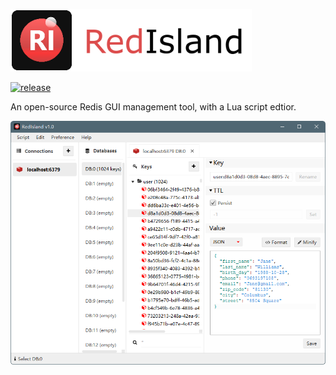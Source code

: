 ![](logo.png)

[![release](https://img.shields.io/badge/release-v1.0-blue.svg)](https://github.com/e1y4r/RedIsland/releases)

An open-source Redis GUI management tool, with a Lua script edtior.

![](screenshot.png)
